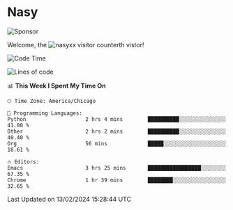 # Nasy

<!--
<p align="center">
<img height="200" src="https://github-readme-stats.vercel.app/api?username=nasyxx&count_private=true&show_icons=true&theme=dracula&include_all_commits=true"/>
<img height="200" src="https://github-readme-stats.vercel.app/api/top-langs/?username=nasyxx&theme=dracula&hide=html,jupyter+notebook&count_private=true&show_icons=true"/>
</p>

  
----------------
-->

![Sponsor](https://img.shields.io/static/v1.svg?label=Sponsor&message=%E2%9D%A4&logo=GitHub&style=flat&color=pink)
 
Welcome, the ![nasyxx visitor counter](https://count.getloli.com/get/@nasyxx?theme=rule34)th vistor!
 
<!--START_SECTION:waka-->
![Code Time](http://img.shields.io/badge/Code%20Time-4%2C289%20hrs%2032%20mins-blue)

![Lines of code](https://img.shields.io/badge/From%20Hello%20World%20I%27ve%20Written-6.3%20million%20lines%20of%20code-blue)

📊 **This Week I Spent My Time On** 

```text
🕑︎ Time Zone: America/Chicago

💬 Programming Languages: 
Python                   2 hrs 4 mins        ██████████░░░░░░░░░░░░░░░   41.00 % 
Other                    2 hrs 2 mins        ██████████░░░░░░░░░░░░░░░   40.40 % 
Org                      56 mins             █████░░░░░░░░░░░░░░░░░░░░   18.61 % 

🔥 Editors: 
Emacs                    3 hrs 25 mins       █████████████████░░░░░░░░   67.35 % 
Chrome                   1 hr 39 mins        ████████░░░░░░░░░░░░░░░░░   32.65 % 
```


 Last Updated on 13/02/2024 15:28:44 UTC
<!--END_SECTION:waka-->

<!-- ![visitors](https://visitor-badge.laobi.icu/badge?page_id=nasyxx.nasyxx) -->
